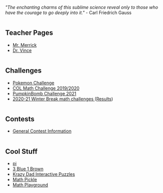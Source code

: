 *"The enchanting charms of this sublime science reveal only to those who have the courage to go deeply into it."* - Carl Friedrich Gauss 

<div class="row">
  <div class="column">
    <h2> Teacher Pages </h2>
    <p>
      <ul>
        <li> <a href="https://MerrickMath.github.io"> Mr. Merrick </a>  </li>
        <li> <a href="https://vchan2.github.io"> Dr. Vince </a>  </li>
      </ul> 
    </p>
  </div>
  <div class="column">
    <h2> Challenges </h2>
    <p>
      <ul>
        <li> <a href="https://MerrickMath.github.io/MerrickMath.github.io-PokemonChallenge/"> Pokemon Challenge</a>  </li>
        <li> <a href="https://renertmath.github.io/RenertMath-CelebrateMath/"> COL Math Challenge 2019/2020 </a>  </li>
        <li> <a href="https://renertmath.github.io/RenertMath-PumpkinBomb2021/"> PumpkinBomb Challenge 2021</a>  </li>
        <li> <a href="https://vchan2.github.io/Challenges/2020-21Winter_Break.pdf"> 2020-21 Winter Break math challenges </a> (<a href="https://vchan2.github.io/Challenges/2020-21Winter_Break_winners.pdf">Results</a>)</li>
      </ul> 
    </p>
  </div>
  <div class="column">
    <h2> Contests </h2><p>
      <ul>
        <li> <a href="https://renertmath.github.io/contests.html"> General Contest Information </a> </li>
        <!--
        <li><a href="https://renertmath.github.io/contests" target="_blank"> Training Sessions </a> </li>
        <li><b>RESMC</b> Renert Elementary School Math Contest 2021 - <a href="https://renertmath.github.io/contests/nameourcontest" target="_blank">NAME OUR CONTEST</a></li>
        <li><a href="https://renertmath.github.io/contests/renertrabbit.md" target="_blank">Renert Contest: registration and information</a> </li>
-->
      </ul> 
    </p>
</div></div>

<div class="row">
 <div class="column">
    <h2> Cool Stuff </h2>
    <p>
      <ul>
        <li><a href="https://renertmath.github.io/pi">pi</a></li>
        <li><a href="https://www.3blue1brown.com"> 3 Blue 1 Brown </a> </li>
        <li><a href="https://krazydad.com/tablet/puzzles.php"> Krazy Dad Interactive Puzzles </a> </li>
        <li><a href="https://mathpickle.com"> Math Pickle </a> </li>
        <li><a href="https://www.mathplayground.com"> Math Playground </a> </li>
      </ul> 
    </p>
</div></div>
